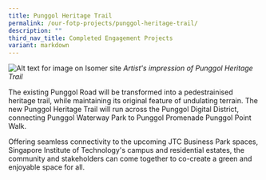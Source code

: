 ```yaml
---
title: Punggol Heritage Trail
permalink: /our-fotp-projects/punggol-heritage-trail/
description: ""
third_nav_title: Completed Engagement Projects
variant: markdown
---
```

![Alt text for image on Isomer site](/images/PHT%20hero.jpg)
*Artist's impression of Punggol Heritage Trail*

The existing Punggol Road will be transformed into a pedestrainised heritage trail, while maintaining its original feature of undulating terrain. The new Punggol Heritage Trail will run across the Punggol Digital District, connecting Punggol Waterway Park to Punggol Promenade Punggol Point Walk.

Offering seamless connectivity to the upcoming JTC Business Park spaces, Singapore Institute of Technology's campus and residential estates, the community and stakeholders can come together to co-create a green and enjoyable space for all.